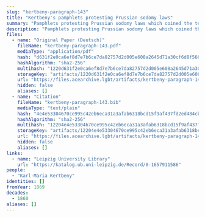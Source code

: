 ```yaml
---
slug: "kertbeny-paragraph-143"
title: "Kertbeny's pamphlets protesting Prussian sodomy laws"
summary: "Pamphlets protesting Prussian sodomy laws which coined the terms \"homosexual\" and \"heterosexual\""
description: "Pamphlets protesting Prussian sodomy laws which coined the terms \"homosexual\" and \"heterosexual\", as well as \"monosexual\""
files:
  - name: "Original Paper (Deutsch)"
    fileName: "kertbeny-paragraph-143.pdf"
    mediaType: "application/pdf"
    hash: "d631f2e0ca6ef8d7e7b6ce7da82757d2d005e608a2645d71a30cf6d8f5660494"
    hashAlgorithm: "sha2-256"
    multihash: "1220d631f2e0ca6ef8d7e7b6ce7da82757d2d005e608a2645d71a30cf6d8f5660494"
    storageKey: "artifacts/1220d631f2e0ca6ef8d7e7b6ce7da82757d2d005e608a2645d71a30cf6d8f5660494"
    url: "https://files.acearchive.lgbt/artifacts/kertbeny-paragraph-143/kertbeny-paragraph-143.pdf"
    hidden: false
    aliases: []
  - name: "Citation"
    fileName: "kertbeny-paragraph-143.bib"
    mediaType: "text/plain"
    hash: "4e4e53304670ce995c42eb6eca31a3afab6318bcd15f9af437fd2ed484cb963c"
    hashAlgorithm: "sha2-256"
    multihash: "12204e4e53304670ce995c42eb6eca31a3afab6318bcd15f9af437fd2ed484cb963c"
    storageKey: "artifacts/12204e4e53304670ce995c42eb6eca31a3afab6318bcd15f9af437fd2ed484cb963c"
    url: "https://files.acearchive.lgbt/artifacts/kertbeny-paragraph-143/kertbeny-paragraph-143.bib"
    hidden: false
    aliases: []
links:
  - name: "Leipzig University Library"
    url: "https://katalog.ub.uni-leipzig.de/Record/0-1657911586"
people:
  - "Karl-Maria Kertbeny"
identities: []
fromYear: 1869
decades:
  - 1860
aliases: []
---
```

